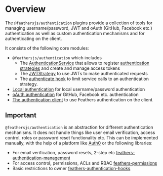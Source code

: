 # Overview

The `@feathersjs/authentication` plugins provide a collection of tools for managing username/password, JWT and oAuth (GitHub, Facebook etc.) authentication as well as custom authentication mechanisms and for authenticating on the client.

It consists of the following core modules:

- `@feathersjs/authentication` which includes
  - The [AuthenticationService](./service.md) that allows to register [authentication strategies](./strategy.md) and create and manage access tokens
  - The [JWTStrategy](./jwt.md) to use JWTs to make authenticated requests
  - The [authenticate hook](./hook.md) to limit service calls to an authentication strategy.
- [Local authentication](./local.md) for local username/password authentication
- [oAuth authentication](./oauth.md) for GitHub, Facebook etc. authentication
- [The authentication client](./client.md) to use Feathers authentication on the client.

## Important ##
`@feathersjs/authentication` is an abstraction for different authentication mechanisms. It does not handle things like user email verification, access control, roles or password reset functionality etc. This can be implemented manually, with the help of a platform like [Auth0](https://auth0.com/) or the following libraries:

- For email verification, password resets, 2-step etc [feathers-authentication-management](https://github.com/feathers-plus/feathers-authentication-management)
- For access control, permissions, ACLs and RBAC [feathers-permissions](https://github.com/feathersjs-ecosystem/feathers-permissions)
- Basic restrictions to owner [feathers-authentication-hooks](https://github.com/feathersjs-ecosystem/feathers-authentication-hooks)
